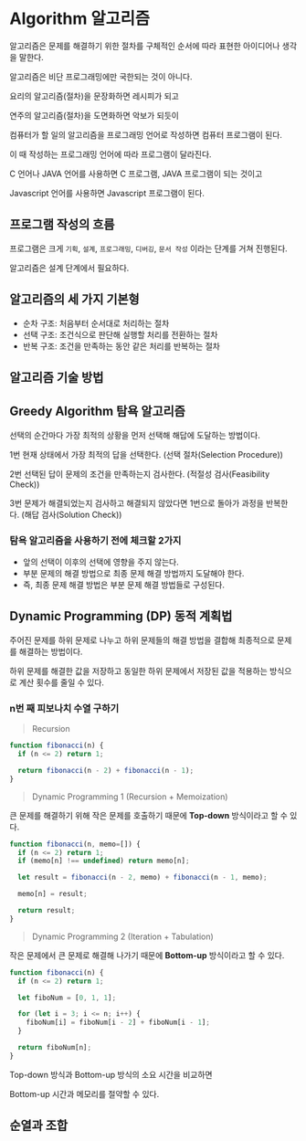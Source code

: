 # Algorithm 알고리즘

알고리즘은 문제를 해결하기 위한 절차를 구체적인 순서에 따라 표현한 아이디어나 생각을 말한다.

알고리즘은 비단 프로그래밍에만 국한되는 것이 아니다.

요리의 알고리즘(절차)을 문장화하면 레시피가 되고

연주의 알고리즘(절차)을 도면화하면 악보가 되듯이

컴퓨터가 할 일의 알고리즘을 프로그래밍 언어로 작성하면 컴퓨터 프로그램이 된다.

이 때 작성하는 프로그래밍 언어에 따라 프로그램이 달라진다.

C 언어나 JAVA 언어를 사용하면 C 프로그램, JAVA 프로그램이 되는 것이고

Javascript 언어를 사용하면 Javascript 프로그램이 된다.

## 프로그램 작성의 흐름

프로그램은 크게 ```기획```, ```설계```, ```프로그래밍```, ```디버깅```, ```문서 작성``` 이라는 단계를 거쳐 진행된다.

알고리즘은 설계 단계에서 필요하다.

## 알고리즘의 세 가지 기본형

- 순차 구조: 처음부터 순서대로 처리하는 절차
- 선택 구조: 조건식으로 판단해 실행할 처리를 전환하는 절차
- 반복 구조: 조건을 만족하는 동안 같은 처리를 반복하는 절차

## 알고리즘 기술 방법

## Greedy Algorithm 탐욕 알고리즘

선택의 순간마다 가장 최적의 상황을 먼저 선택해 해답에 도달하는 방법이다.

1번 현재 상태에서 가장 최적의 답을 선택한다. (선택 절차(Selection Procedure))

2번 선택된 답이 문제의 조건을 만족하는지 검사한다. (적절성 검사(Feasibility Check))

3번 문제가 해결되었는지 검사하고 해결되지 않았다면 1번으로 돌아가 과정을 반복한다. (해답 검사(Solution Check))

### 탐욕 알고리즘을 사용하기 전에 체크할 2가지

- 앞의 선택이 이후의 선택에 영향을 주지 않는다.
- 부분 문제의 해결 방법으로 최종 문제 해결 방법까지 도달해야 한다.
- 즉, 최종 문제 해결 방법은 부분 문제 해결 방법들로 구성된다.

## Dynamic Programming (DP) 동적 계획법

주어진 문제를 하위 문제로 나누고 하위 문제들의 해결 방법을 결합해 최종적으로 문제를 해결하는 방법이다.

하위 문제를 해결한 값을 저장하고 동일한 하위 문제에서 저장된 값을 적용하는 방식으로 계산 횟수를 줄일 수 있다.

### n번 째 피보나치 수열 구하기

> Recursion

```javascript
function fibonacci(n) {
  if (n <= 2) return 1;

  return fibonacci(n - 2) + fibonacci(n - 1);
}
```

> Dynamic Programming 1 (Recursion + Memoization)

큰 문제를 해결하기 위해 작은 문제를 호출하기 때문에 **Top-down** 방식이라고 할 수 있다.

```javascript
function fibonacci(n, memo=[]) {
  if (n <= 2) return 1;
  if (memo[n] !== undefined) return memo[n];

  let result = fibonacci(n - 2, memo) + fibonacci(n - 1, memo);

  memo[n] = result;

  return result;
}
```

> Dynamic Programming 2 (Iteration + Tabulation)

작은 문제에서 큰 문제로 해결해 나가기 때문에 **Bottom-up** 방식이라고 할 수 있다.

```javascript
function fibonacci(n) {
  if (n <= 2) return 1;

  let fiboNum = [0, 1, 1];

  for (let i = 3; i <= n; i++) {
    fiboNum[i] = fiboNum[i - 2] + fiboNum[i - 1];
  }

  return fiboNum[n];
}
```

Top-down 방식과 Bottom-up 방식의 소요 시간을 비교하면

Bottom-up 시간과 메모리를 절약할 수 있다.

## 순열과 조합
